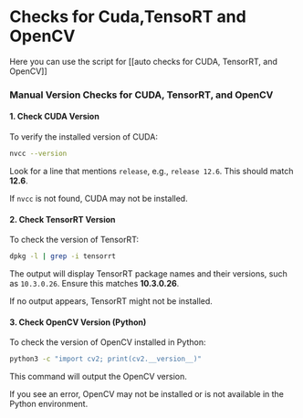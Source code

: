 

# Checks for Cuda,TensoRT and OpenCV

Here you can use the script for [[auto checks for CUDA, TensorRT, and OpenCV]]

### Manual Version Checks for CUDA, TensorRT, and OpenCV

#### 1. Check CUDA Version

To verify the installed version of CUDA:

```bash
nvcc --version
```

Look for a line that mentions `release`, e.g., `release 12.6`. This should match **12.6**.

If `nvcc` is not found, CUDA may not be installed.

#### 2. Check TensorRT Version

To check the version of TensorRT:

```bash
dpkg -l | grep -i tensorrt
```

The output will display TensorRT package names and their versions, such as `10.3.0.26`. Ensure this matches **10.3.0.26**.

If no output appears, TensorRT might not be installed.

#### 3. Check OpenCV Version (Python)

To check the version of OpenCV installed in Python:

```bash
python3 -c "import cv2; print(cv2.__version__)"
```

This command will output the OpenCV version.

If you see an error, OpenCV may not be installed or is not available in the Python environment.
